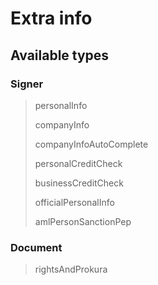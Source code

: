 # Extra info

## Available types

### Signer

> personalInfo
>
> companyInfo
>
> companyInfoAutoComplete
>
> personalCreditCheck
>
> businessCreditCheck
>
> officialPersonalInfo
>
> amlPersonSanctionPep

### Document

> rightsAndProkura



